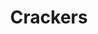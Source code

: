---
layout: recette
categories: [recettes]
hidden: true
lang: fr
sitemap: true
title: Crackers
type: sel
utensils:
  - saladier
  - rouleau
  - roulette
  - plaque-cuisson
recettes:
  Complets:
    ingredients: 
      - nom: beurre
        qte: 100
        unite: gr
      - nom: flocons d'avoine
        qte: 75
        unite: gr
        variable: true
      - nom: farine complète
        qte: 30
        unite: gr
      - nom: sel
        qte: 0.5
        unite: cuillère à café
      - nom: herbes
        qte: 1
        unite: cuillère à café
      - nom: graines
        qte: 50
        unite: gr
      - nom: oeuf
        qte: 1
    preconditions:
      - Préchauffer le four à 200°C
      - Le beurre doit être pommade
    etapes:
      - label: Préparation
        details:
          - Verser le beurre et les flocons d'avoine dans un saladier. Mélanger à la main
          - Ajouter les ingrédients restants. Mélanger à la main
          - Placer une feuille de papier cuisson dans une plaque de cuisson 
          - Déverser la préparation dessus
          - Placer une autre feuille de papier cuisson par dessus 
          - Étaler avec un rouleau à pâtisserie
          - Retirer la seconde feuille de cuisson 
          - Précouper les biscuits avec une roulette à pizza
      - label: Cuisson
        emoji: 🔥
        details:
         - Cuire 20 minutes à 200°C
---